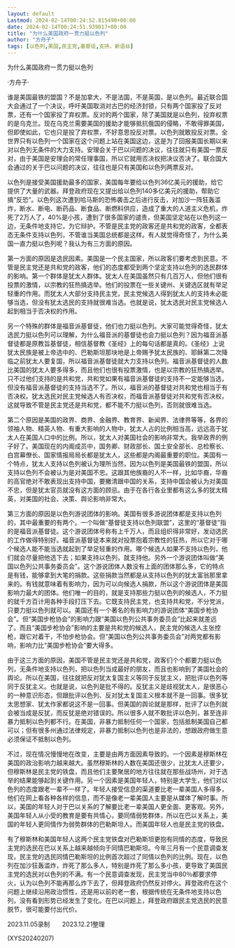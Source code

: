 ```yaml
---
layout: default
Lastmod: 2024-02-14T00:24:52.815490+00:00
date: 2024-02-14T00:24:51.939017+00:00
title: "为什么美国政府一贯力挺以色列"
author: "方舟子"
tags: [以色列,美国,民主党,基督徒,支持，新语丝]
---
```


为什么美国政府一贯力挺以色列

·方舟子·

谁是美国最铁的盟国？不是加拿大，不是法国，不是英国，是以色列。最近联合国大会通过了一个决议，呼吁美国取消对古巴的经济封锁，只有两个国家投了反对票，还有一个国家投了弃权票。反对的两个国家，除了美国就是以色列，投弃权票的是乌克兰。现在乌克兰需要美国的援助才能够抵抗俄国的侵略，不敢得罪美国，但即使如此，它也只是投了弃权票，不好意思投反对票。以色列就敢投反对票。全世界只有以色列一个国家在这个问题上站在美国这边，这是为了回报美国长期以来对以色列无条件的大力支持。安理会关于巴以问题的决议，往往就只有美国一票反对，由于美国是安理会的常任理事国，所以它就用否决权把决议否决了。联合国大会通过的关于巴以问题的决议，往往也是只有美国和以色列两票反对。

以色列是接受美国援助最多的国家，美国每年要给以色列36亿美元的援助，给它提供了大量的武器。拜登政府现在又提出给以色列140多亿美元的援助，帮助它搞“反恐”。以色列这次遭到哈马斯的恐怖袭击之后进行反击，对加沙一阵狂轰滥炸，断水、断电、断药品、断食品、断燃料供应，造成了重大的人道主义危机，炸死了2万人了，40%是小孩，遭到了很多国家的谴责，但美国坚定站在以色列这一边，无条件地支持它，为它辩护。不管是民主党的政客还是共和党的政客，全都表态无条件支持以色列，不管谁当美国总统都是这样。有人就觉得奇怪了，为什么美国一直力挺以色列呢？我认为有三方面的原因。

第一方面的原因是选民因素。美国是一个民主国家，所以政客们要考虑到民意。不管是民主党还是共和党的政客，他们的态度都受到两个坚定支持以色列的选民群体的影响。第一个群体是犹太人群体。犹太人在美国虽然只有几百万人，但他们很有投票的激情，以宗教的狂热搞选举。他们的投票在一些关键州、关键选区就有举足轻重的作用。而犹太人大部分支持民主党，民主党候选人得到犹太人的支持未必能够当选，但没有犹太选民的支持就很难当选。也就是说，犹太选民对民主党候选人起到相当于否决权的作用。

另一个特殊的群体是福音派基督徒，他们也力挺以色列。大家可能觉得奇怪，犹太选民力挺以色列可以理解，为什么福音派的基督徒也会力挺以色列？因为福音派基督徒都是原教旨基督徒，相信基督教《圣经》上的每句话都是真的。《圣经》上说犹太民族是被上帝选中的、巴勒斯坦那块地是上帝赐予犹太民族的、耶稣第二次降临之前犹太人要复国，所以福音派基督徒就大力支持以色列。福音派基督徒的人数比美国的犹太人要多得多，而且他们也很有投票激情，也是以宗教的狂热搞选举。只不过他们支持的是共和党，共和党如果有福音派基督徒的支持不一定能够当选，但没有福音派基督徒的支持当选不了。所以，福音派的基督徒对共和党也相当于有否决权。犹太选民对民主党候选人有否决权，而福音派基督徒对共和党有否决权，这就导致不管是民主党还是共和党，都不能不力挺以色列，否则就很难当选。

第二个原因是美国的政界、商界、金融界、教育界、新闻界、法律界等等，各界的领袖人物、精英人物、有重大影响的人物中，犹太人占的比例相当高，远远高于犹太人在美国人口中的比例。所以，犹太人对美国社会的影响非常大。我举政界的例子好了。美国现在的内阁成员中，国务卿、财政部长、国土安全部长、总检察长、白宫幕僚长、国家情报局局长都是犹太人，这些都是内阁最重要的职位。美国有一个特点，犹太人支持以色列被认为理所当然，因为以色列是美国最铁的盟国，所以支持以色列不会被认为是对美国不忠。这跟其他族裔的人不一样，比如华裔，华裔的高官绝对不敢表现出支持中国，要撇清跟中国的关系，支持中国会被认为对美国不忠，但是犹太官员就没有这方面的顾忌。由于在各行各业里都有这么多的犹太精英，对美国的社会、决策、舆论影响非常大。

第三方面的原因是以色列游说团体的影响。美国有很多游说团体都是支持以色列的，其中最重要的有两个。一个叫做“基督徒支持以色列联盟”，这里的“基督徒”指的是福音派基督徒。这个游说团体号称有上千万人，而且组织得非常好，发动选民的工作做得特别好。福音派基督徒本来就对投票抱着宗教性的狂热，所以它对于哪个候选人能不能当选就起到了举足轻重的作用。哪个候选人如果不支持以色列，他们就会尽量把他选下去；如果支持以色列，就支持他。另外一个游说团体叫做“美国以色列公共事务委员会”。这个游说团体人数没有上面的团体那么多，它的特点是有钱，能够拿到大笔的捐款。这些捐款当然都是从支持以色列的犹太富翁那里拿来的。有钱就意味着有影响力，因为可以向候选人捐款，所以这个游说团体是美国影响力最大的团体。他们唯一的目的，就是支持那些力挺以色列的候选人，不力挺的就千方百计用各种手段打压下去。它既支持民主党，也支持共和党，不分党派，只要力挺以色列就可以。美国还有一个著名的有影响力的游说团体“美国步枪协会”。但“美国步枪协会”的影响力跟“美国以色列公共事务委员会”比起来就差远了。而且“美国步枪协会”影响的主要是共和党的候选人，民主党的候选人主张控枪，跟它对着干，不怕步枪协会。但“美国以色列公共事务委员会”对两党都有影响，影响力比“美国步枪协会”要大得多。

由于这三方面的原因，美国不管是民主党还是共和党，政客们个个都要力挺以色列，无条件地支持以色列，把以色列当成最好的朋友，而且也影响到了美国社会的舆论。所以在美国，往往就把反对犹太复国主义等同于反犹主义，把批评以色列等同于反犹主义。也就是说，以色列是批不得的。反犹主义是歧视犹太人，是很恶心的一种意识形态，但跟批评以色列、反对犹太复国主义根本就不是一回事。很多犹太思想家、犹太作家都说这不是一回事。但美国的舆论就是那样，批评了以色列就会被当成是反犹，而反犹是绝对错误的。所以很多人就不敢批评以色列，甚至连非暴力抵制以色列都不行。在美国，非暴力抵制任何一个国家，包括抵制美国自己都可以；但有很多州通过法律规定，非暴力抵制以色列也是非法的，想跟政府做生意必须保证不抵制以色列。

不过，现在情况慢慢地在改变，主要是由两方面因素导致的。一个因素是穆斯林在美国的政治影响力越来越大。虽然穆斯林的人数在美国还很少，比犹太人还要少，但穆斯林是民主党的铁盘，而且他们主要聚居的地方往往就在那些战场州，对于选举的结果能够起到关键作用。另一个因素是美国年轻人，特别是大学生，他们对以色列的态度跟老一辈不一样了。年轻人接受信息的渠道要比老一辈美国人多得多，他们在网上看各种各样的信息，而不是像老一辈美国人主要是从媒体了解时事。所以，美国的年轻人对于巴以关系的了解要比老一辈美国人更全面、更客观。另外，美国年轻人从小受的教育是要有共情心，要同情弱势群体，所以在巴以关系上，美国的年轻人更同情作为弱势群体的巴勒斯坦人。而美国年轻人也是民主党的铁盘。

有了穆斯林和美国年轻人这两个民主党铁盘对巴勒斯坦更抱有同情的态度，导致民主党的选民在巴以关系上越来越倾向于同情巴勒斯坦。今年三月有一个民意调查发现，民主党的选民同情巴勒斯坦的比例首次超过了同情以色列的比例。现在，以色列在加沙狂轰滥炸，炸死了那么多人，特别是炸死了那么多小孩，更导致了美国民主党的选民对以色列的不满。有一个民意调查发现，民主党当中80％都要求停火，认为以色列不能再那么炸下去了，但拜登政府仍然反对停火。拜登政府在这个问题上继续沿用政治惯性，还是用以前的老一套，根据传统在无条件地支持以色列，没有看到形势已经发生了变化。在巴以问题上，拜登政府跟民主党选民的民意脱节，很可能要付出代价。

2023.11.05录制　　2023.12.21整理

(XYS20240207)

